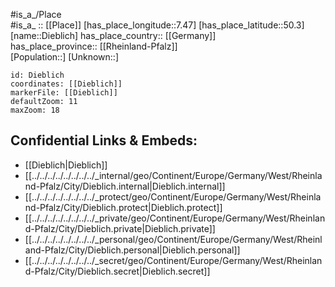 ﻿---
location: [50.3,7.47] 
mapzoom: [7,12] 
mapmarker: city 
type: City
tags:
- geo/City


SpocWebEntityId: 29781
isDeleted: false
confidential: public

---
#is_a_/Place  
#is_a_ :: [[Place]] 
[has_place_longitude::7.47] 
[has_place_latitude::50.3] 
[name::Dieblich] 
has_place_country:: [[Germany]]  
has_place_province:: [[Rheinland-Pfalz]]  
[Population::] 
[Unknown::] 


```leaflet
id: Dieblich
coordinates: [[Dieblich]] 
markerFile: [[Dieblich]] 
defaultZoom: 11 
maxZoom: 18
```


## Confidential Links & Embeds: 
- [[Dieblich|Dieblich]]  
- [[../../../../../../../../_internal/geo/Continent/Europe/Germany/West/Rheinland-Pfalz/City/Dieblich.internal|Dieblich.internal]] 
- [[../../../../../../../../_protect/geo/Continent/Europe/Germany/West/Rheinland-Pfalz/City/Dieblich.protect|Dieblich.protect]] 
- [[../../../../../../../../_private/geo/Continent/Europe/Germany/West/Rheinland-Pfalz/City/Dieblich.private|Dieblich.private]] 
- [[../../../../../../../../_personal/geo/Continent/Europe/Germany/West/Rheinland-Pfalz/City/Dieblich.personal|Dieblich.personal]] 
- [[../../../../../../../../_secret/geo/Continent/Europe/Germany/West/Rheinland-Pfalz/City/Dieblich.secret|Dieblich.secret]] 
